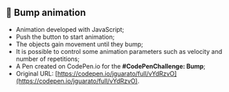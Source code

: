 ## 🤜 Bump animation

* Animation developed with JavaScript;
* Push the button to start animation;
* The objects gain movement until they bump;
* It is possible to control some animation parameters such as velocity and number of repetitions;
* A Pen created on CodePen.io for the <strong>#CodePenChallenge: Bump</strong>;
* Original URL: [https://codepen.io/jguarato/full/vYdRzvO](https://codepen.io/jguarato/full/vYdRzvO).
